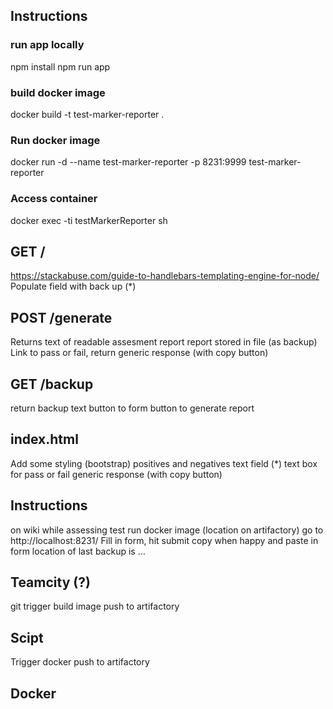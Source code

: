 ## Instructions

### run app locally

npm install
npm run app

### build docker image

docker build -t test-marker-reporter .

### Run docker image

docker run -d --name test-marker-reporter -p 8231:9999 test-marker-reporter

### Access container

docker exec -ti testMarkerReporter sh

## GET /
https://stackabuse.com/guide-to-handlebars-templating-engine-for-node/
Populate field with back up (*)

## POST /generate
Returns text of readable assesment report
report stored in file (as backup)
Link to pass or fail, return generic response (with copy button)

## GET /backup
return backup text
button to form
button to generate report

## index.html
Add some styling (bootstrap)
positives and negatives text field (*)
text box for pass or fail generic response (with copy button)

## Instructions
on wiki
while assessing test
run docker image (location on artifactory)
go to http://localhost:8231/
Fill in form, hit submit
copy when happy and paste in form
location of last backup is ...

## Teamcity (?)
git trigger
build image
push to artifactory

## Scipt
Trigger docker push to artifactory

## Docker
